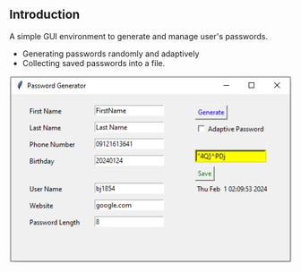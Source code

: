 ## Introduction
A simple GUI environment to generate and manage user's passwords.

*	Generating passwords randomly and adaptively
*	Collecting saved passwords into a file.

![Analytical Signal](PassMang.png)
